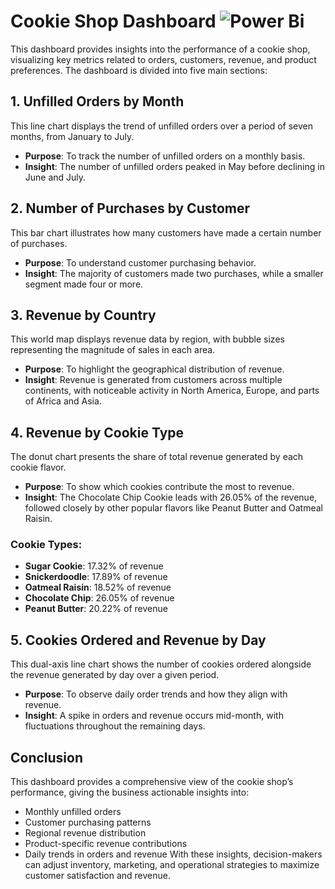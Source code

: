 # Cookie Shop Dashboard  ![Power Bi](https://img.shields.io/badge/power_bi-F2C811?style=for-the-badge&logo=powerbi&logoColor=black)

This dashboard provides insights into the performance of a cookie shop, visualizing key metrics related to orders, customers, revenue, and product preferences. The dashboard is divided into five main sections:

## 1. Unfilled Orders by Month
This line chart displays the trend of unfilled orders over a period of seven months, from January to July.

- **Purpose**: To track the number of unfilled orders on a monthly basis.
- **Insight**: The number of unfilled orders peaked in May before declining in June and July.
## 2. Number of Purchases by Customer
This bar chart illustrates how many customers have made a certain number of purchases.

- **Purpose**: To understand customer purchasing behavior.
- **Insight**: The majority of customers made two purchases, while a smaller segment made four or more.
## 3. Revenue by Country
This world map displays revenue data by region, with bubble sizes representing the magnitude of sales in each area.

- **Purpose**: To highlight the geographical distribution of revenue.
- **Insight**: Revenue is generated from customers across multiple continents, with noticeable activity in North America, Europe, and parts of Africa and Asia.
## 4. Revenue by Cookie Type
The donut chart presents the share of total revenue generated by each cookie flavor.

- **Purpose**: To show which cookies contribute the most to revenue.
- **Insight**: The Chocolate Chip Cookie leads with 26.05% of the revenue, followed closely by other popular flavors like Peanut Butter and Oatmeal Raisin.
### Cookie Types:
- **Sugar Cookie**: 17.32% of revenue
- **Snickerdoodle**: 17.89% of revenue
- **Oatmeal Raisin**: 18.52% of revenue
- **Chocolate Chip**: 26.05% of revenue
- **Peanut Butter**: 20.22% of revenue
## 5. Cookies Ordered and Revenue by Day
This dual-axis line chart shows the number of cookies ordered alongside the revenue generated by day over a given period.

- **Purpose**: To observe daily order trends and how they align with revenue.
- **Insight**: A spike in orders and revenue occurs mid-month, with fluctuations throughout the remaining days.
## Conclusion
This dashboard provides a comprehensive view of the cookie shop’s performance, giving the business actionable insights into:

- Monthly unfilled orders
- Customer purchasing patterns
- Regional revenue distribution
- Product-specific revenue contributions
- Daily trends in orders and revenue
With these insights, decision-makers can adjust inventory, marketing, and operational strategies to maximize customer satisfaction and revenue.
